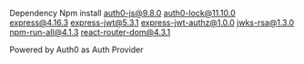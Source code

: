 Dependency
Npm install auth0-js@9.8.0 
            auth0-lock@11.10.0
            express@4.16.3
            express-jwt@5.3.1
            express-jwt-authz@1.0.0
            jwks-rsa@1.3.0
            npm-run-all@4.1.3
            react-router-dom@4.3.1

Powered by Auth0 as Auth Provider
